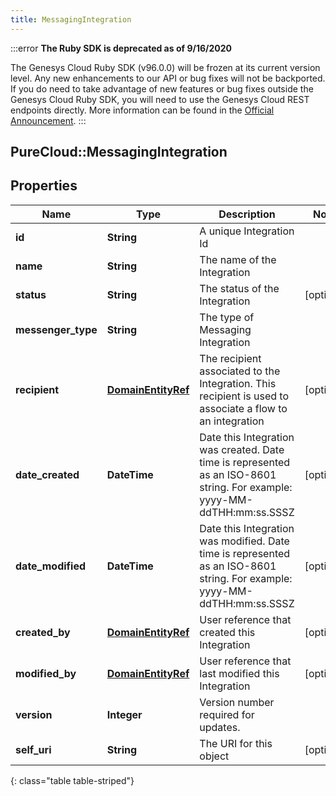 ```yaml
---
title: MessagingIntegration
---
```


:::error
**The Ruby SDK is deprecated as of 9/16/2020**

The Genesys Cloud Ruby SDK (v96.0.0) will be frozen at its current version level. Any new enhancements to our API or bug fixes will not be backported. If you do need to take advantage of new features or bug fixes outside the Genesys Cloud Ruby SDK, you will need to use the Genesys Cloud REST endpoints directly. More information can be found in the [Official Announcement](https://developer.mypurecloud.com/forum/t/announcement-genesys-cloud-ruby-sdk-end-of-life/8850).
:::


## PureCloud::MessagingIntegration

## Properties

|Name | Type | Description | Notes|
|------------ | ------------- | ------------- | -------------|
| **id** | **String** | A unique Integration Id | |
| **name** | **String** | The name of the Integration | |
| **status** | **String** | The status of the Integration | [optional] |
| **messenger_type** | **String** | The type of Messaging Integration | |
| **recipient** | [**DomainEntityRef**](DomainEntityRef.html) | The recipient associated to the Integration. This recipient is used to associate a flow to an integration | [optional] |
| **date_created** | **DateTime** | Date this Integration was created. Date time is represented as an ISO-8601 string. For example: yyyy-MM-ddTHH:mm:ss.SSSZ | [optional] |
| **date_modified** | **DateTime** | Date this Integration was modified. Date time is represented as an ISO-8601 string. For example: yyyy-MM-ddTHH:mm:ss.SSSZ | [optional] |
| **created_by** | [**DomainEntityRef**](DomainEntityRef.html) | User reference that created this Integration | [optional] |
| **modified_by** | [**DomainEntityRef**](DomainEntityRef.html) | User reference that last modified this Integration | [optional] |
| **version** | **Integer** | Version number required for updates. | |
| **self_uri** | **String** | The URI for this object | [optional] |
{: class="table table-striped"}


